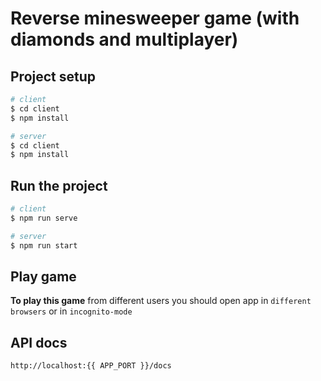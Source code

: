 # Reverse minesweeper game (with diamonds and multiplayer)

## Project setup

```bash
# client
$ cd client
$ npm install

# server
$ cd client
$ npm install
```

## Run the project

```bash
# client
$ npm run serve

# server
$ npm run start
```

## Play game
**To play this game** from different users you should open app in `different browsers` or in `incognito-mode`

## API docs
`http://localhost:{{ APP_PORT }}/docs`
